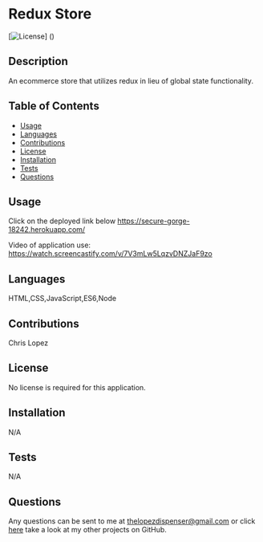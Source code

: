 # Redux Store
  [![License]()]
  ()

  ## Description
  An ecommerce store that utilizes redux in lieu of global state functionality. 

  ## Table of Contents
  * [Usage](#usage)
  * [Languages](#languages)
  * [Contributions](#contributions)
  * [License](#license)
  * [Installation](#installation)
  * [Tests](#tests)
  * [Questions](#questions)
  ## Usage
  Click on the deployed link below
  https://secure-gorge-18242.herokuapp.com/
  
  Video of application use: 
  https://watch.screencastify.com/v/7V3mLw5LqzvDNZJaF9zo
  ## Languages
  HTML,CSS,JavaScript,ES6,Node
  ## Contributions
  Chris Lopez
  ## License
  No license is required for this application.
  ## Installation
  N/A
  ## Tests
  N/A
  
  ## Questions
  Any questions can be sent to me at [thelopezdispenser@gmail.com](mailto"thelopezdispenser@gmail.com)
  or click [here](https://github.com/Chris-L985/) take a look at my other projects on GitHub.

